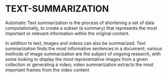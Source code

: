 # TEXT-SUMMARIZATION
Automatic Text summarization is the process of shortening a set of data computationally, to create a subset (a summary) that represents the most important or relevant information within the original content.

In addition to text, images and videos can also be summarized. Text summarization finds the most informative sentences in a document; various methods of image summarization are the subject of ongoing research, with some looking to display the most representative images from a given collection or generating a video; video summarization extracts the most important frames from the video content
